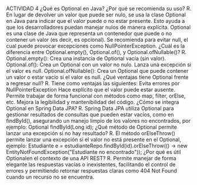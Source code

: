 ACTIVIDAD 4
¿Qué es Optional en Java? ¿Por qué se recomienda su uso?
R. En lugar de devolver un valor que puede ser nulo, se usa la clase Optional en Java para indicar que el valor puede o no estar presente. Esto ayuda a que los desarrolladores puedan manejar nulos de manera explícita.
Optional es una clase de Java que representa un contenedor que puede o no contener un valor (es decir, es opcional). Se recomienda para evitar null, el cual puede provocar excepciones como NullPointerException.
¿Cuál es la diferencia entre Optional.empty(), Optional.of(), y Optional.ofNullable()?
R. Optional.empty(): Crea una instancia de Optional vacía (sin valor).
Optional.of(): Crea un Optional con un valor no nulo. Lanza una excepción si el valor es null.
Optional.ofNullable(): Crea un Optional que puede contener un valor o estar vacío si el valor es null.
¿Qué ventajas tiene Optional frente a regresar null?
R. Tiene como ventajas las siguientes:
Evita errores por NullPointerException
Hace explícito que el valor puede estar ausente.
Permite trabajar de forma funcional con métodos como map, filter, orElse, etc.
Mejora la legibilidad y mantenibilidad del código.
¿Cómo se integra Optional en Spring Data JPA?
R. Spring Data JPA utiliza Optional para gestionar resultados de consultas que pueden estar vacíos, como en findById(), asegurando un manejo limpio de los valores no encontrados, por ejemplo:
Optional<Estudiante> findById(Long id);
¿Qué método de Optional permite lanzar una excepción si no hay resultado?
R. El método orElseThrow() permite lanzar una excepción si el valor no está presente en el Optional, ejemplo:
Estudiante e = estudianteRepo.findById(id).orElseThrow(() -> new EntityNotFoundException("Estudiante no encontrado"));
¿Por qué es útil Optionalen el contexto de una API REST?
R. Permite manejar de forma elegante las respuestas vacías o inexistentes, facilitando el control de errores y permitiendo retornar respuestas claras como 404 Not Found cuando un recurso no se encuentra.
